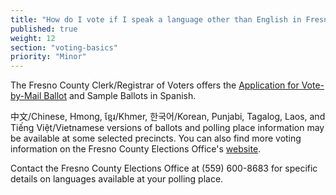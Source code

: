 ```yaml
---
title: "How do I vote if I speak a language other than English in Fresno County?"
published: true
weight: 12
section: "voting-basics"
priority: "Minor"
---
```


The Fresno County Clerk/Registrar of Voters offers the [Application for Vote-by-Mail Ballot](https://www.co.fresno.ca.us/home/showdocument?id=3803) and Sample Ballots in Spanish.  

中文/Chinese, Hmong, ខ្មែរ/Khmer, 한국어/Korean, Punjabi, Tagalog, Laos, and Tiếng Việt/Vietnamese versions of ballots and polling place information may be available at some selected precincts. You can also find more voting information on the Fresno County Elections Office's [website](https://www.co.fresno.ca.us/departments/county-clerk-registrar-of-voters).

Contact the Fresno County Elections Office at (559) 600-8683 for specific details on languages available at your polling place. 